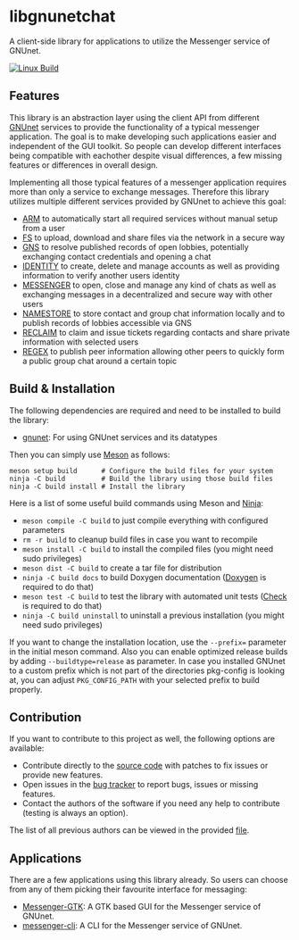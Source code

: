 # libgnunetchat

A client-side library for applications to utilize the Messenger service of GNUnet.

[![Linux Build](https://github.com/TheJackiMonster/libgnunetchat/actions/workflows/linux.yml/badge.svg?branch=master)](https://github.com/TheJackiMonster/libgnunetchat/actions/workflows/linux.yml)

## Features

This library is an abstraction layer using the client API from different [GNUnet](https://www.gnunet.org) services to provide the functionality of a typical messenger application. The goal is to make developing such applications easier and independent of the GUI toolkit. So people can develop different interfaces being compatible with eachother despite visual differences, a few missing features or differences in overall design.

Implementing all those typical features of a messenger application requires more than only a service to exchange messages. Therefore this library utilizes multiple different services provided by GNUnet to achieve this goal:

 - [ARM](https://docs.gnunet.org/doxygen/d4/d56/group__arm.html) to automatically start all required services without manual setup from a user
 - [FS](https://docs.gnunet.org/doxygen/d1/db9/group__fs.html) to upload, download and share files via the network in a secure way
 - [GNS](https://docs.gnunet.org/doxygen/d5/d60/group__GNS.html) to resolve published records of open lobbies, potentially exchanging contact credentials and opening a chat
 - [IDENTITY](https://docs.gnunet.org/doxygen/d0/d2f/group__identity.html) to create, delete and manage accounts as well as providing information to verify another users identity
 - [MESSENGER](https://docs.gnunet.org/doxygen/d6/d08/group__messenger.html) to open, close and manage any kind of chats as well as exchanging messages in a decentralized and secure way with other users
 - [NAMESTORE](https://docs.gnunet.org/doxygen/d3/da4/group__namestore.html) to store contact and group chat information locally and to publish records of lobbies accessible via GNS
 - [RECLAIM](https://docs.gnunet.org/doxygen/de/dea/group__reclaim.html) to claim and issue tickets regarding contacts and share private information with selected users
 - [REGEX](https://docs.gnunet.org/doxygen/d0/d57/group__regex.html) to publish peer information allowing other peers to quickly form a public group chat around a certain topic

## Build & Installation

The following dependencies are required and need to be installed to build the library:

 - [gnunet](https://git.gnunet.org/gnunet.git/): For using GNUnet services and its datatypes

Then you can simply use [Meson](https://mesonbuild.com/) as follows:
```
meson setup build      # Configure the build files for your system
ninja -C build         # Build the library using those build files
ninja -C build install # Install the library
```

Here is a list of some useful build commands using Meson and [Ninja](https://ninja-build.org/):

 - `meson compile -C build` to just compile everything with configured parameters
 - `rm -r build` to cleanup build files in case you want to recompile
 - `meson install -C build` to install the compiled files (you might need sudo privileges)
 - `meson dist -C build` to create a tar file for distribution
 - `ninja -C build docs` to build Doxygen documentation ([Doxygen](https://www.doxygen.nl/index.html) is required to do that)
 - `meson test -C build` to test the library with automated unit tests ([Check](https://libcheck.github.io/check/) is required to do that)
 - `ninja -C build uninstall` to uninstall a previous installation (you might need sudo privileges)

If you want to change the installation location, use the `--prefix=` parameter in the initial meson command. Also you can enable optimized release builds by adding `--buildtype=release` as parameter. In case you installed GNUnet to a custom prefix which is not part of the directories pkg-config is looking at, you can adjust `PKG_CONFIG_PATH` with your selected prefix to build properly.

## Contribution

If you want to contribute to this project as well, the following options are available:

 * Contribute directly to the [source code](https://git.gnunet.org/libgnunetchat.git/) with patches to fix issues or provide new features.
 * Open issues in the [bug tracker](https://bugs.gnunet.org/bug_report_page.php) to report bugs, issues or missing features.
 * Contact the authors of the software if you need any help to contribute (testing is always an option).

The list of all previous authors can be viewed in the provided [file](AUTHORS).

## Applications

There are a few applications using this library already. So users can choose from any of them picking their favourite interface for messaging:

 * [Messenger-GTK](https://git.gnunet.org/messenger-gtk.git/): A GTK based GUI for the Messenger service of GNUnet.
 * [messenger-cli](https://git.gnunet.org/messenger-cli.git): A CLI for the Messenger service of GNUnet.
